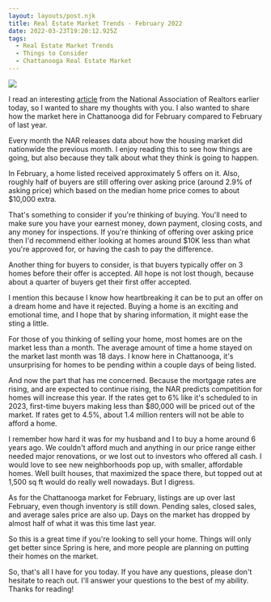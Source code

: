 ```yaml
---
layout: layouts/post.njk
title: Real Estate Market Trends - February 2022
date: 2022-03-23T19:20:12.925Z
tags:
  - Real Estate Market Trends
  - Things to Consider
  - Chattanooga Real Estate Market
---
```

![](/images/broken-white-professional-just-sold-instagram-post.png)

I read an interesting [article](https://www.nar.realtor/blogs/economists-outlook/february-2022-realtors-confidence-index-survey-buyer-competition-intensifies-to-5-offers-per-home) from the National Association of Realtors earlier today, so I wanted to share my thoughts with you.  I also wanted to share how the market here in Chattanooga did for February compared to February of last year. 

Every month the NAR releases data about how the housing market did nationwide the previous month. I enjoy reading this to see how things are going, but also because they talk about what they think is going to happen. 

In February, a home listed received approximately 5 offers on it. Also, roughly half of buyers are still offering over asking price (around 2.9% of asking price) which based on the median home price comes to about $10,000 extra. 

That's something to consider if you're thinking of buying. You'll need to make sure you have your earnest money, down payment, closing costs, and any money for inspections. If you're thinking of offering over asking price then I'd recommend either looking at homes around $10K less than what you're approved for, or having the cash to pay the difference.

Another thing for buyers to consider, is that buyers typically offer on 3 homes before their offer is accepted. All hope is not lost though, because about a quarter of buyers get their first offer accepted. 

I mention this because I know how heartbreaking it can be to put an offer on a dream home and have it rejected. Buying a home is an exciting and emotional time, and I hope that by sharing information, it might ease the sting a little.

For those of you thinking of selling your home, most homes are on the market less than a month.  The average amount of time a home stayed on the market last month was 18 days. I know here in Chattanooga, it's unsurprising for homes to be pending within a couple days of being listed.

And now the part that has me concerned. Because the mortgage rates are rising, and are expected to continue rising, the NAR predicts competition for homes will increase this year. If the rates get to 6% like it's scheduled to in 2023, first-time buyers making less than $80,000 will be priced out of the market. If rates get to 4.5%, about 1.4 million renters will not be able to afford a home.

I remember how hard it was for my husband and I to buy a home around 6 years ago. We couldn't afford much and anything in our price range either needed major renovations, or we lost out to investors who offered all cash. I would love to see new neighborhoods pop up, with smaller, affordable homes. Well built houses, that maximized the space there, but topped out at 1,500 sq ft would do really well nowadays. But I digress.

As for the Chattanooga market for February, listings are up over last February, even though inventory is still down. Pending sales, closed sales, and average sales price are also up. Days on the market has dropped by almost half of what it was this time last year. 

So this is a great time if you're looking to sell your home. Things will only get better since Spring is here, and more people are planning on putting their homes on the market. 

So, that's all I have for you today. If you have any questions, please don't hesitate to reach out. I'll answer your questions to the best of my ability. Thanks for reading!